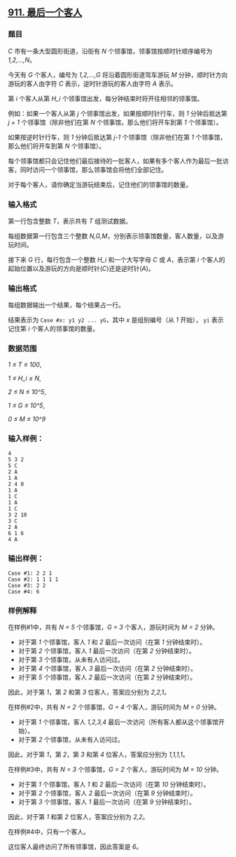 ## [911. 最后一个客人](https://www.acwing.com/problem/content/913/)

### 题目

*C* 市有一条大型圆形街道，沿街有 *N* 个领事馆，领事馆按顺时针顺序编号为 *1,2,…,N*。

今天有 *G* 个客人，编号为 *1,2,…,G* 将沿着圆形街道驾车游玩 *M* 分钟，顺时针方向游玩的客人由字符 *C* 表示，逆时针游玩的客人由字符 *A* 表示。

第 *i* 个客人从第 *H_i* 个领事馆出发，每分钟结束时将开往相邻的领事馆。

例如：如果一个客人从第 *j* 个领事馆出发，如果按顺时针行车，则 *1* 分钟后抵达第 *j + 1* 个领事馆（除非他们在第 *N* 个领事馆，那么他们将开车到第 *1* 个领事馆）。

如果按逆时针行车，则 *1* 分钟后抵达第 *j-1* 个领事馆（除非他们在第 *1* 个领事馆，那么他们将开车到第 *N* 个领事馆）。

每个领事馆都只会记住他们最后接待的一批客人，如果有多个客人作为最后一批访客，同时访问一个领事馆，那么领事馆会将他们全部记住。

对于每个客人，请你确定当游玩结束后，记住他们的领事馆的数量。

### 输入格式

第一行包含整数 *T*，表示共有 *T* 组测试数据。

每组数据第一行包含三个整数 *N,G,M*，分别表示领事馆数量，客人数量，以及游玩时间。

接下来 *G* 行，每行包含一个整数 *H_i* 和一个大写字母 *C* 或 *A*，表示第 *i* 个客人的起始位置以及游玩的方向是顺时针(*C*)还是逆时针(*A*)。

### 输出格式

每组数据输出一个结果，每个结果占一行。

结果表示为 `Case #x: y1 y2 ... yG`，其中 *x* 是组别编号（从 *1* 开始）， `yi` 表示记住第 *i* 个客人的领事馆的数量。

### 数据范围

*1 ≤ T ≤ 100*,

*1 ≤ H_i ≤ N*,

*2 ≤ N ≤ 10^5*,

*1 ≤ G ≤ 10^5*,

*0 ≤ M ≤ 10^9*

### 输入样例：

```
4
5 3 2
5 C
2 A
1 A
2 4 0
1 A
1 C
1 A
1 C
3 2 10
3 C
2 A
6 1 6
4 A
```

### 输出样例：

```
Case #1: 2 2 1
Case #2: 1 1 1 1
Case #3: 2 2
Case #4: 6
```

### 样例解释

在样例#1中，共有 *N = 5* 个领事馆，*G = 3* 个客人，游玩时间为 *M = 2* 分钟。

- 对于第 *1* 个领事馆，客人 *1* 和 *2* 最后一次访问（在第 *1* 分钟结束时）。
- 对于第 *2* 个领事馆，客人 *1* 最后一次访问（在第 *2* 分钟结束时）。
- 对于第 *3* 个领事馆，从未有人访问过。
- 对于第 *4* 个领事馆，客人 *3* 最后一次访问（在第 *2* 分钟结束时）。
- 对于第 *5* 个领事馆，客人 *2* 最后一次访问（在第 *2* 分钟结束时）。

因此，对于第 *1*，第 *2* 和第 *3* 位客人，答案应分别为 *2,2,1*。

在样例#2中，共有 *N = 2* 个领事馆，*G = 4* 个客人，游玩时间为 *M = 0* 分钟。

- 对于第 *1* 个领事馆，客人 *1,2,3,4* 最后一次访问（所有客人都从这个领事馆开始）。
- 对于第 *2* 个领事馆，从未有人访问过。

因此，对于第 *1*，第 *2*，第 *3* 和第 *4* 位客人，答案应分别为 *1,1,1,1*。

在样例#3中，共有 *N = 3* 个领事馆，*G = 2* 个客人，游玩时间为 *M = 10* 分钟。

- 对于第 *1* 个领事馆，客人 *1* 和 *2* 最后一次访问（在第 *10* 分钟结束时）。
- 对于第 *2* 个领事馆，客人 *2* 最后一次访问（在第 *9* 分钟结束时）。
- 对于第 *3* 个领事馆，客人 *1* 最后一次访问（在第 *9* 分钟结束时）。

因此，对于第 *1* 和第 *2* 位客人，答案应分别为 *2,2*。

在样例#4中，只有一个客人。

这位客人最终访问了所有领事馆，因此答案是 *6*。
